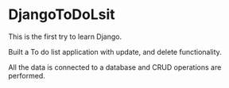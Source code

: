 # DjangoToDoLsit

This is the first try to learn Django.

Built a To do list application with update, and delete functionality.

All the data is connected to a database and CRUD operations are performed.
